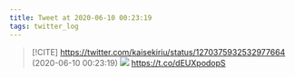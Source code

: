 ```yaml
---
title: Tweet at 2020-06-10 00:23:19
tags: twitter_log
---
```


> [!CITE] https://twitter.com/kaisekiriu/status/1270375932532977664 (2020-06-10 00:23:19)
> ![](https://twitter.com/kaisekiriu/status/1270375932532977664)
> https://t.co/dEUXpodopS
